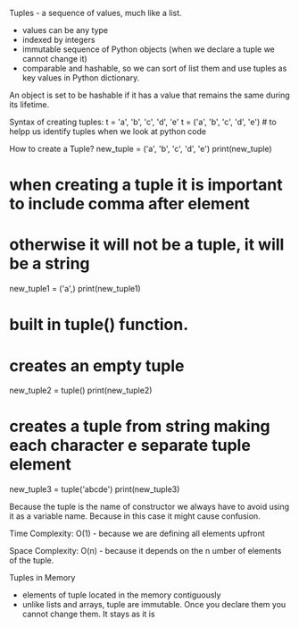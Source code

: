 Tuples - a sequence of values, much like a list.
- values can be any type
- indexed by integers
- immutable sequence of Python objects (when we declare a tuple we cannot change it)
- comparable and hashable, so we can sort of list them and use tuples as key values in Python dictionary.

An object is set to be hashable if it has a value that remains the same during its lifetime.

Syntax of creating tuples:
t = 'a', 'b', 'c', 'd', 'e'
t = ('a', 'b', 'c', 'd', 'e') # to helpp us identify tuples when we look at python code


How to create a Tuple?
new_tuple = ('a', 'b', 'c', 'd', 'e')
print(new_tuple)
 
# when creating a tuple it is important to include comma after element
# otherwise it will not be a tuple, it will be a string
new_tuple1 = ('a',)
print(new_tuple1)
 
# built in tuple() function. 
# creates an empty tuple
new_tuple2 = tuple()
print(new_tuple2)

# creates a tuple from string making each character e separate tuple element
new_tuple3 = tuple('abcde')
print(new_tuple3)

Because the tuple is the name of constructor we always have to avoid using it as a variable name. Because in this case it might cause confusion.

Time Complexity: O(1) - because we are defining all elements upfront

Space Complexity: O(n) - because it depends on the n umber of elements of the tuple.


Tuples in Memory

- elements of tuple located in the memory contiguously
- unlike lists and arrays, tuple are immutable. Once you declare them you cannot change them. It stays as it is